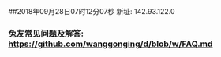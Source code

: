 ##2018年09月28日07时12分07秒 新址: 142.93.122.0
### 兔友常见问题及解答: https://github.com/wanggonging/d/blob/w/FAQ.md
